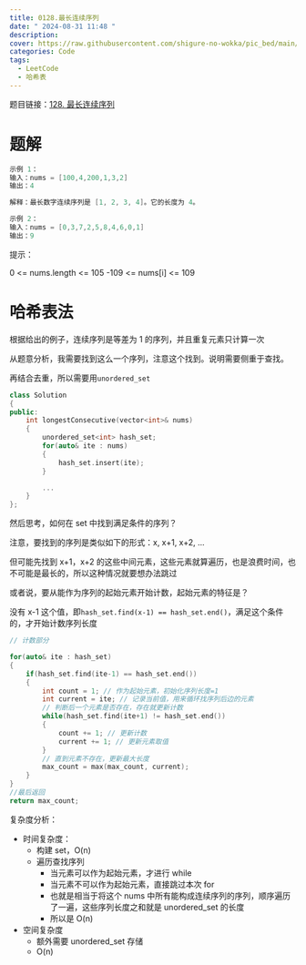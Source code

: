 ```yaml
---
title: 0128.最长连续序列
date: " 2024-08-31 11:48 "
description: 
cover: https://raw.githubusercontent.com/shigure-no-wokka/pic_bed/main/imgs/family_code.jpg
categories: Code
tags:
  - LeetCode
  - 哈希表
---
```



题目链接：[128. 最长连续序列](https://leetcode.cn/problems/longest-consecutive-sequence/description/?envType=study-plan-v2&envId=top-100-liked)


<!--more-->

# 题解

```cpp
示例 1：
输入：nums = [100,4,200,1,3,2]
输出：4

解释：最长数字连续序列是 [1, 2, 3, 4]。它的长度为 4。

示例 2：
输入：nums = [0,3,7,2,5,8,4,6,0,1]
输出：9
```

提示：

0 <= nums.length <= 105
-109 <= nums[i] <= 109


# 哈希表法

根据给出的例子，连续序列是等差为 1 的序列，并且重复元素只计算一次

从题意分析，我需要找到这么一个序列，注意这个找到。说明需要侧重于查找。

再结合去重，所以需要用`unordered_set`

```cpp
class Solution
{
public:
    int longestConsecutive(vector<int>& nums)
    {
        unordered_set<int> hash_set;
        for(auto& ite : nums)
        {
            hash_set.insert(ite);
        }

        ...
    }
};
```

然后思考，如何在 set 中找到满足条件的序列？

注意，要找到的序列是类似如下的形式：x, x+1, x+2, ...

但可能先找到 x+1，x+2 的这些中间元素，这些元素就算遍历，也是浪费时间，也不可能是最长的，所以这种情况就要想办法跳过

或者说，要从能作为序列的起始元素开始计数，起始元素的特征是？

没有 x-1 这个值，即`hash_set.find(x-1) == hash_set.end()`，满足这个条件的，才开始计数序列长度

```cpp
// 计数部分

for(auto& ite : hash_set)
{
    if(hash_set.find(ite-1) == hash_set.end())
    {
        int count = 1; // 作为起始元素，初始化序列长度=1
        int current = ite; // 记录当前值，用来循环找序列后边的元素
        // 判断后一个元素是否存在，存在就更新计数
        while(hash_set.find(ite+1) != hash_set.end())
        {
            count += 1; // 更新计数
            current += 1; // 更新元素取值
        }
        // 直到元素不存在，更新最大长度
        max_count = max(max_count, current);
    }
}
//最后返回
return max_count;
```

复杂度分析：
- 时间复杂度：
  - 构建 set，O(n)
  - 遍历查找序列
    - 当元素可以作为起始元素，才进行 while
    - 当元素不可以作为起始元素，直接跳过本次 for
    - 也就是相当于将这个 nums 中所有能构成连续序列的序列，顺序遍历了一遍，这些序列长度之和就是 unordered_set 的长度
    - 所以是 O(n)
- 空间复杂度
  - 额外需要 unordered_set 存储
  - O(n)

